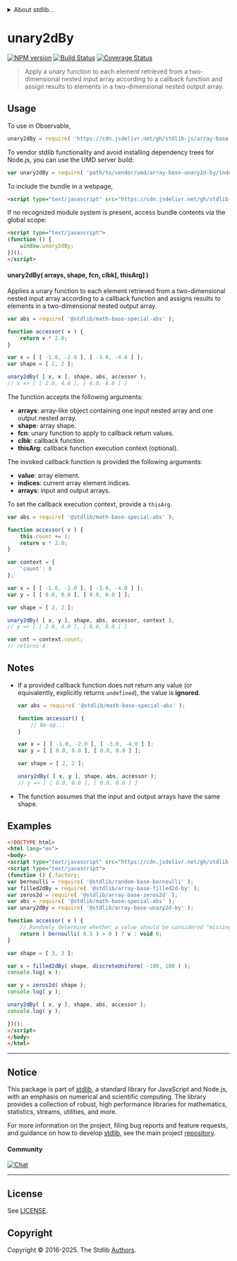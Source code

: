 <!--

@license Apache-2.0

Copyright (c) 2023 The Stdlib Authors.

Licensed under the Apache License, Version 2.0 (the "License");
you may not use this file except in compliance with the License.
You may obtain a copy of the License at

   http://www.apache.org/licenses/LICENSE-2.0

Unless required by applicable law or agreed to in writing, software
distributed under the License is distributed on an "AS IS" BASIS,
WITHOUT WARRANTIES OR CONDITIONS OF ANY KIND, either express or implied.
See the License for the specific language governing permissions and
limitations under the License.

-->


<details>
  <summary>
    About stdlib...
  </summary>
  <p>We believe in a future in which the web is a preferred environment for numerical computation. To help realize this future, we've built stdlib. stdlib is a standard library, with an emphasis on numerical and scientific computation, written in JavaScript (and C) for execution in browsers and in Node.js.</p>
  <p>The library is fully decomposable, being architected in such a way that you can swap out and mix and match APIs and functionality to cater to your exact preferences and use cases.</p>
  <p>When you use stdlib, you can be absolutely certain that you are using the most thorough, rigorous, well-written, studied, documented, tested, measured, and high-quality code out there.</p>
  <p>To join us in bringing numerical computing to the web, get started by checking us out on <a href="https://github.com/stdlib-js/stdlib">GitHub</a>, and please consider <a href="https://opencollective.com/stdlib">financially supporting stdlib</a>. We greatly appreciate your continued support!</p>
</details>

# unary2dBy

[![NPM version][npm-image]][npm-url] [![Build Status][test-image]][test-url] [![Coverage Status][coverage-image]][coverage-url] <!-- [![dependencies][dependencies-image]][dependencies-url] -->

> Apply a unary function to each element retrieved from a two-dimensional nested input array according to a callback function and assign results to elements in a two-dimensional nested output array.

<section class="intro">

</section>

<!-- /.intro -->



<section class="usage">

## Usage

To use in Observable,

```javascript
unary2dBy = require( 'https://cdn.jsdelivr.net/gh/stdlib-js/array-base-unary2d-by@umd/browser.js' )
```

To vendor stdlib functionality and avoid installing dependency trees for Node.js, you can use the UMD server build:

```javascript
var unary2dBy = require( 'path/to/vendor/umd/array-base-unary2d-by/index.js' )
```

To include the bundle in a webpage,

```html
<script type="text/javascript" src="https://cdn.jsdelivr.net/gh/stdlib-js/array-base-unary2d-by@umd/browser.js"></script>
```

If no recognized module system is present, access bundle contents via the global scope:

```html
<script type="text/javascript">
(function () {
    window.unary2dBy;
})();
</script>
```

#### unary2dBy( arrays, shape, fcn, clbk\[, thisArg] )

Applies a unary function to each element retrieved from a two-dimensional nested input array according to a callback function and assigns results to elements in a two-dimensional nested output array.

```javascript
var abs = require( '@stdlib/math-base-special-abs' );

function accessor( v ) {
    return v * 2.0;
}

var x = [ [ -1.0, -2.0 ], [ -3.0, -4.0 ] ];
var shape = [ 2, 2 ];

unary2dBy( [ x, x ], shape, abs, accessor );
// x => [ [ 2.0, 4.0 ], [ 6.0, 8.0 ] ]
```

The function accepts the following arguments:

-   **arrays**: array-like object containing one input nested array and one output nested array.
-   **shape**: array shape.
-   **fcn**: unary function to apply to callback return values.
-   **clbk**: callback function.
-   **thisArg**: callback function execution context (optional).

The invoked callback function is provided the following arguments:

-   **value**: array element.
-   **indices**: current array element indices.
-   **arrays**: input and output arrays.

To set the callback execution context, provide a `thisArg`.

<!-- eslint-disable no-invalid-this -->

```javascript
var abs = require( '@stdlib/math-base-special-abs' );

function accessor( v ) {
    this.count += 1;
    return v * 2.0;
}

var context = {
    'count': 0
};

var x = [ [ -1.0, -2.0 ], [ -3.0, -4.0 ] ];
var y = [ [ 0.0, 0.0 ], [ 0.0, 0.0 ] ];

var shape = [ 2, 2 ];

unary2dBy( [ x, y ], shape, abs, accessor, context );
// y => [ [ 2.0, 4.0 ], [ 6.0, 8.0 ] ]

var cnt = context.count;
// returns 4
```

</section>

<!-- /.usage -->

<section class="notes">

## Notes

-   If a provided callback function does not return any value (or equivalently, explicitly returns `undefined`), the value is **ignored**.

    ```javascript
    var abs = require( '@stdlib/math-base-special-abs' );

    function accessor() {
        // No-op...
    }

    var x = [ [ -1.0, -2.0 ], [ -3.0, -4.0 ] ];
    var y = [ [ 0.0, 0.0 ], [ 0.0, 0.0 ] ];

    var shape = [ 2, 2 ];

    unary2dBy( [ x, y ], shape, abs, accessor );
    // y => [ [ 0.0, 0.0 ], [ 0.0, 0.0 ] ]
    ```

-   The function assumes that the input and output arrays have the same shape.

</section>

<!-- /.notes -->

<section class="examples">

## Examples

<!-- eslint no-undef: "error" -->

```html
<!DOCTYPE html>
<html lang="en">
<body>
<script type="text/javascript" src="https://cdn.jsdelivr.net/gh/stdlib-js/random-base-discrete-uniform@umd/browser.js"></script>
<script type="text/javascript">
(function () {.factory;
var bernoulli = require( '@stdlib/random-base-bernoulli' );
var filled2dBy = require( '@stdlib/array-base-filled2d-by' );
var zeros2d = require( '@stdlib/array-base-zeros2d' );
var abs = require( '@stdlib/math-base-special-abs' );
var unary2dBy = require( '@stdlib/array-base-unary2d-by' );

function accessor( v ) {
    // Randomly determine whether a value should be considered "missing":
    return ( bernoulli( 0.5 ) > 0 ) ? v : void 0;
}

var shape = [ 3, 3 ];

var x = filled2dBy( shape, discreteUniform( -100, 100 ) );
console.log( x );

var y = zeros2d( shape );
console.log( y );

unary2dBy( [ x, y ], shape, abs, accessor );
console.log( y );

})();
</script>
</body>
</html>
```

</section>

<!-- /.examples -->

<!-- Section for related `stdlib` packages. Do not manually edit this section, as it is automatically populated. -->

<section class="related">

</section>

<!-- /.related -->

<!-- Section for all links. Make sure to keep an empty line after the `section` element and another before the `/section` close. -->


<section class="main-repo" >

* * *

## Notice

This package is part of [stdlib][stdlib], a standard library for JavaScript and Node.js, with an emphasis on numerical and scientific computing. The library provides a collection of robust, high performance libraries for mathematics, statistics, streams, utilities, and more.

For more information on the project, filing bug reports and feature requests, and guidance on how to develop [stdlib][stdlib], see the main project [repository][stdlib].

#### Community

[![Chat][chat-image]][chat-url]

---

## License

See [LICENSE][stdlib-license].


## Copyright

Copyright &copy; 2016-2025. The Stdlib [Authors][stdlib-authors].

</section>

<!-- /.stdlib -->

<!-- Section for all links. Make sure to keep an empty line after the `section` element and another before the `/section` close. -->

<section class="links">

[npm-image]: http://img.shields.io/npm/v/@stdlib/array-base-unary2d-by.svg
[npm-url]: https://npmjs.org/package/@stdlib/array-base-unary2d-by

[test-image]: https://github.com/stdlib-js/array-base-unary2d-by/actions/workflows/test.yml/badge.svg?branch=main
[test-url]: https://github.com/stdlib-js/array-base-unary2d-by/actions/workflows/test.yml?query=branch:main

[coverage-image]: https://img.shields.io/codecov/c/github/stdlib-js/array-base-unary2d-by/main.svg
[coverage-url]: https://codecov.io/github/stdlib-js/array-base-unary2d-by?branch=main

<!--

[dependencies-image]: https://img.shields.io/david/stdlib-js/array-base-unary2d-by.svg
[dependencies-url]: https://david-dm.org/stdlib-js/array-base-unary2d-by/main

-->

[chat-image]: https://img.shields.io/gitter/room/stdlib-js/stdlib.svg
[chat-url]: https://app.gitter.im/#/room/#stdlib-js_stdlib:gitter.im

[stdlib]: https://github.com/stdlib-js/stdlib

[stdlib-authors]: https://github.com/stdlib-js/stdlib/graphs/contributors

[umd]: https://github.com/umdjs/umd
[es-module]: https://developer.mozilla.org/en-US/docs/Web/JavaScript/Guide/Modules

[deno-url]: https://github.com/stdlib-js/array-base-unary2d-by/tree/deno
[deno-readme]: https://github.com/stdlib-js/array-base-unary2d-by/blob/deno/README.md
[umd-url]: https://github.com/stdlib-js/array-base-unary2d-by/tree/umd
[umd-readme]: https://github.com/stdlib-js/array-base-unary2d-by/blob/umd/README.md
[esm-url]: https://github.com/stdlib-js/array-base-unary2d-by/tree/esm
[esm-readme]: https://github.com/stdlib-js/array-base-unary2d-by/blob/esm/README.md
[branches-url]: https://github.com/stdlib-js/array-base-unary2d-by/blob/main/branches.md

[stdlib-license]: https://raw.githubusercontent.com/stdlib-js/array-base-unary2d-by/main/LICENSE

</section>

<!-- /.links -->
